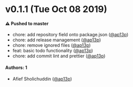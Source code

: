 # v0.1.1 (Tue Oct 08 2019)

#### ⚠️  Pushed to master

- chore: add repository field onto package.json  ([@ap13p](https://github.com/ap13p))
- chore: add release management  ([@ap13p](https://github.com/ap13p))
- chore: remove ignored files  ([@ap13p](https://github.com/ap13p))
- feat: basic todo functionality  ([@ap13p](https://github.com/ap13p))
- chore: add commit lint and prettier  ([@ap13p](https://github.com/ap13p))

#### Authors: 1

- Afief Sholichuddin ([@ap13p](https://github.com/ap13p))